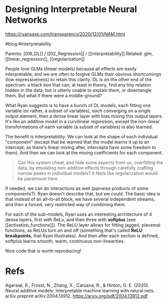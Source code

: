 # Designing Interpretable Neural Networks

https://ryansaxe.com/transparency/2020/12/01/NAM.html

#blog #interpretability

Parents: [[06_DL]] / [[02_Regression]] / [[interpretability]]
Related: glm, [[linear_regression]], [[regularization]]

People love GLMs (linear models) because all effects are easily interpretable; and we are often to forgive GLMs their obvious shortcomings (low expressiveness) to retain this clarity. DL is on the other end of the spectrum: a black box that can, at least in theory, find any tiny relation hidden in the data, but is utterly unable to explain them, or disentangle them. But what if there were a middle-ground?

What Ryan suggests is to have a bunch of DL models, each fitting one variable (or rather, a subset of variables), each converging on a single output element, then a dense linear layer with bias mixing this output layers. It's like an additive model in a curvilinear regression, except the non-linear transformations of each variable (a subset of variables) is also learned.

The benefit is interpretability. We can look at the shape of each individual "component" (except that be warned that the model learns it up to an intercept; as there's linear mixing after, intercepts have some freedom to them). And then we can look at the mixing coefficients for each component.

> Can this system cheat, and hide some aspects from us, overfitting the data, by emulating non-additive effects through carefully crafting narrow peaks in individual models? It feels like regularization would be paramount here.

If needed, we can do interactions as well (pairwise products of some components?). Ryan doesn't describe that, but we could. The basic idea is that instead of an all-to-all block, we have several independent streams, and then a forced, very restricted way of combining them.

For each of the sub-models, Ryan uses an interesting architecture of 4 dense layers, first with ReLu, and then three with **softplus** (see [[activation_functions]]). The ReLU layer allows for fitting jagged, piecemal functions, as ReLUs turn on and off (something that's called **ReLU breakpoints**, that Ryan illustrates). And then after each section is defined, softplus learns smooth, warm, continuous non-linearities.

Nice code that is worth reproducing!

# Refs

Agarwal, R., Frosst, N., Zhang, X., Caruana, R., & Hinton, G. E. (2020). Neural additive models: Interpretable machine learning with neural nets. arXiv preprint arXiv:2004.13912.
https://arxiv.org/pdf/2004.13912.pdf
